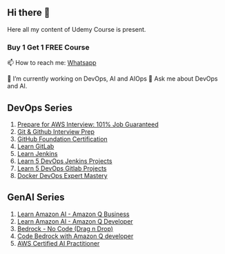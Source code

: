 ## Hi there 👋

Here all my content of Udemy Course is present.

### Buy 1 Get 1 FREE Course <br/>
📫 How to reach me: [Whatsapp](https://chat.whatsapp.com/CLWOeMT34D4F89dCIHahzn)

🔭 I’m currently working on DevOps, AI and AIOps
💬 Ask me about DevOps and AI.


## DevOps Series
1. [Prepare for AWS Interview: 101% Job Guaranteed](https://www.udemy.com/course/aws-crash-course-101-job-guarantee-worlds-1st-qna-style/?referralCode=158315E9DC5088A66932)  <br />
2. [Git & Github Interview Prep](https://www.udemy.com/course/git-github-bootcamp-with-codespace-tothepoint-job-prep-2025/?referralCode=FD7BD74A54EE99639311)  <br />
3. [GitHub Foundation Certification](https://www.udemy.com/course/github-foundational-certification-prep-practice-tests-2025/?referralCode=F4600F3FE01CFA401949) <br />
4. [Learn GitLab](https://www.udemy.com/course/gitlab-devops-cicd-pipelines-zero-to-hero-job-ready-2024/?referralCode=3B7B4D58F6013AA5779B) <br />
5. [Learn Jenkins](https://www.udemy.com/course/jenkins-cicd-25-jenkinsfile-3-projects-interview-prep/?couponCode=E199B73A9E64C65B159D) <br />
6. [Learn 5 DevOps Jenkins Projects](https://www.udemy.com/course/5-devops-project-jenkins-k8s-docker-aws-sonarqubenexus/?referralCode=FE6D6FF82F9B96CB946E) <br />
7. [Learn 5 DevOps Gitlab Projects](https://www.udemy.com/course/5-gitlab-spa-project-java-nodejs-php-python-handson-only/?referralCode=408E1F5C5DB9855DFAC2) <br />
8. [Docker DevOps Expert Mastery](https://www.udemy.com/course/docker-bootcamp-job-interview-worlds-1st-qna-style-2025/?referralCode=8F8D402A643F8E755348)  <br />

## GenAI Series
1. [Learn Amazon AI - Amazon Q Business](https://www.udemy.com/course/aws-cloud-ai-amazon-q-chatgpt/?referralCode=74484005FE128303504C) <br/>
2. [Learn Amazon AI - Amazon Q Developer](https://www.udemy.com/course/aws-ai-series-amazon-q-developer-your-copilot-2024/?referralCode=C7374231916FC658CD38) <br/>
3. [Bedrock - No Code (Drag n Drop)](https://www.udemy.com/course/amazon-bedrock-unleash-genai-without-code-100-drag-drop/?referralCode=D55D7889ADB18CEBA446) <br/>
4. [Code Bedrock with Amazon Q developer](https://www.udemy.com/course/amazon-bedrock-with-amazon-q-developer-zero-to-hero-python/?referralCode=6032C5BA71283DEB0723) <br/>
5. [AWS Certified AI Practitioner](https://www.udemy.com/course/get-aws-ai-certified-handsonquiz-testszero-to-hero-2025/?referralCode=2A4266A4613F107D619C)
